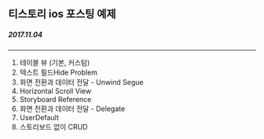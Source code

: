 ## 티스토리 ios 포스팅 예제
##### 2017.11.04

---

1. 테이블 뷰 (기본, 커스텀)
2. 텍스트 필드Hide Problem
3. 화면 전환과 데이터 전달 - Unwind Segue
4. Horizontal Scroll View
5. Storyboard Reference
6. 화면 전환과 데이터 전달 - Delegate
7. UserDefault
8. 스토리보드 없이 CRUD

